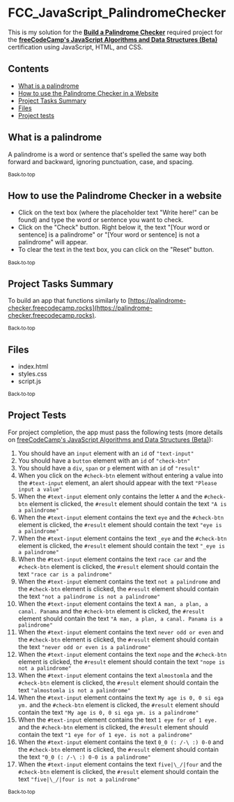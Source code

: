 # FCC_JavaScript_PalindromeChecker
This is my solution for the [**Build a Palindrome Checker**](https://www.freecodecamp.org/learn/javascript-algorithms-and-data-structures-v8/build-a-palindrome-checker-project/build-a-palindrome-checker)
required project for the [**freeCodeCamp's JavaScript Algorithms and Data Structures (Beta)**](https://www.freecodecamp.org/learn/javascript-algorithms-and-data-structures-v8/) certification using JavaScript, HTML, and CSS. <br />

## Contents
- [What is a palindrome](#what-is-a-palindrome)
- [How to use the Palindrome Checker in a Website](#how-to-use-the-palindrome-checker-in-a-website)
- [Project Tasks Summary](#project-tasks-summary)
- [Files](#files)
- [Project tests](#project-tests)

## What is a palindrome
A palindrome is a word or sentence that's spelled the same way both forward and backward, ignoring punctuation, case, and spacing.

[<sub>Back to top</sub>](#top)

## How to use the Palindrome Checker in a website
- Click on the text box (where the placeholder text "Write here!" can be found) and type the word or sentence you want to check.
- Click on the "Check" button. Right below it, the text "[Your word or sentence] is a palindrome" or "[Your word or sentence] is not a palindrome" will appear.
- To clear the text in the text box, you can click on the "Reset" button.

[<sub>Back to top</sub>](#top)

## Project Tasks Summary
To build an app that functions similarly to [https://palindrome-checker.freecodecamp.rocks](https://palindrome-checker.freecodecamp.rocks).

[<sub>Back to top</sub>](#top)

## Files
- index.html
- styles.css
- script.js

[<sub>Back to top</sub>](#top)

## Project Tests
For project completion, the app must pass the following tests (more details on [freeCodeCamp's JavaScript Algorithms and Data Structures (Beta)](https://www.freecodecamp.org/learn/javascript-algorithms-and-data-structures-v8/)):
1. You should have an `input` element with an `id` of `"text-input"`
2. You should have a `button` element with an `id` of `"check-btn"`
3. You should have a `div`, `span` or `p` element with an `id` of `"result"`
4. When you click on the `#check-btn` element without entering a value into the `#text-input` element, an alert should appear with the text `"Please input a value"`
5. When the `#text-input` element only contains the letter `A` and the `#check-btn` element is clicked, the `#result` element should contain the text `"A is a palindrome"`
6. When the `#text-input` element contains the text `eye` and the `#check-btn` element is clicked, the `#result` element should contain the text `"eye is a palindrome"`
7. When the `#text-input` element contains the text `_eye` and the `#check-btn` element is clicked, the `#result` element should contain the text `"_eye is a palindrome"`
8. When the `#text-input` element contains the text `race car` and the `#check-btn` element is clicked, the `#result` element should contain the text `"race car is a palindrome"`
9. When the `#text-input` element contains the text `not a palindrome` and the `#check-btn` element is clicked, the `#result` element should contain the text `"not a palindrome is not a palindrome"`
10. When the `#text-input` element contains the text `A man, a plan, a canal. Panama` and the `#check-btn` element is clicked, the `#result` element should contain the text `"A man, a plan, a canal. Panama is a palindrome"`
11. When the `#text-input` element contains the text `never odd or even` and the `#check-btn` element is clicked, the `#result` element should contain the text `"never odd or even is a palindrome"`
12. When the `#text-input` element contains the text `nope` and the `#check-btn` element is clicked, the `#result` element should contain the text `"nope is not a palindrome"`
13. When the `#text-input` element contains the text `almostomla` and the `#check-btn` element is clicked, the `#result` element should contain the text `"almostomla is not a palindrome"`
14. When the `#text-input` element contains the text `My age is 0, 0 si ega ym.` and the `#check-btn` element is clicked, the `#result` element should contain the text `"My age is 0, 0 si ega ym. is a palindrome"`
15. When the `#text-input` element contains the text `1 eye for of 1 eye.` and the `#check-btn` element is clicked, the `#result` element should contain the text `"1 eye for of 1 eye. is not a palindrome"`
16. When the `#text-input` element contains the text `0_0 (: /-\ :) 0-0` and the `#check-btn` element is clicked, the `#result` element should contain the text `"0_0 (: /-\ :) 0-0 is a palindrome"`
17. When the `#text-input` element contains the text `five|\_/|four` and the `#check-btn` element is clicked, the `#result` element should contain the text `"five|\_/|four is not a palindrome"`

[<sub>Back to top</sub>](#top)
